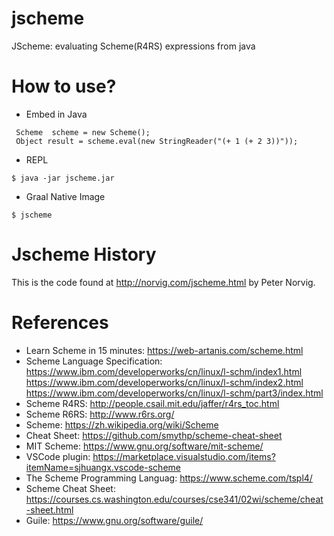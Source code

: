 jscheme
=======

JScheme: evaluating Scheme(R4RS) expressions from java

# How to use?

* Embed in Java

```
 Scheme  scheme = new Scheme();
 Object result = scheme.eval(new StringReader("(+ 1 (+ 2 3))"));
```

* REPL

```
$ java -jar jscheme.jar
```

* Graal Native Image

```
$ jscheme
```

# Jscheme History
This is the code found at http://norvig.com/jscheme.html by Peter Norvig.

# References

* Learn Scheme in 15 minutes: https://web-artanis.com/scheme.html
* Scheme Language Specification: https://www.ibm.com/developerworks/cn/linux/l-schm/index1.html  https://www.ibm.com/developerworks/cn/linux/l-schm/index2.html https://www.ibm.com/developerworks/cn/linux/l-schm/part3/index.html
* Scheme R4RS: http://people.csail.mit.edu/jaffer/r4rs_toc.html
* Scheme R6RS: http://www.r6rs.org/
* Scheme: https://zh.wikipedia.org/wiki/Scheme
* Cheat Sheet: https://github.com/smythp/scheme-cheat-sheet
* MIT Scheme: https://www.gnu.org/software/mit-scheme/
* VSCode plugin: https://marketplace.visualstudio.com/items?itemName=sjhuangx.vscode-scheme
* The Scheme Programming Languag: https://www.scheme.com/tspl4/
* Scheme Cheat Sheet: https://courses.cs.washington.edu/courses/cse341/02wi/scheme/cheat-sheet.html
* Guile: https://www.gnu.org/software/guile/